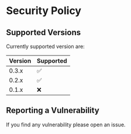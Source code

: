 # Security Policy

## Supported Versions

Currently supported version are:

| Version | Supported          |
| ------- | ------------------ |
| 0.3.x   | :white_check_mark: |
| 0.2.x   | :white_check_mark: |
| 0.1.x   | :x:                |

## Reporting a Vulnerability

If you find any vulnerability please open an issue.
